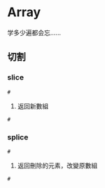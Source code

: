 # Array

学多少遍都会忘......



## 切割

### slice

`#`

1. 返回新數組

`#`

### splice

`#`

1. 返回刪除的元素，改變原數組

`#`
